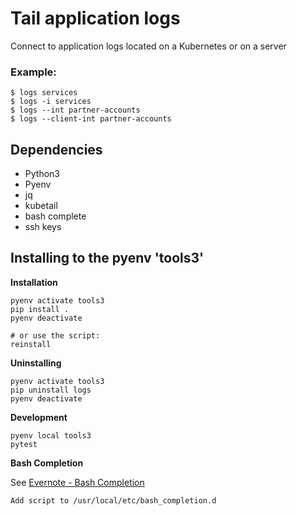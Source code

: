 # Tail application logs
Connect to application logs located on a Kubernetes or on a server

### Example:

```
$ logs services
$ logs -i services
$ logs --int partner-accounts
$ logs --client-int partner-accounts
```

## Dependencies
- Python3
- Pyenv
- jq
- kubetail
- bash complete
- ssh keys

## Installing to the pyenv 'tools3'

**Installation**

```
pyenv activate tools3
pip install .
pyenv deactivate

# or use the script:
reinstall
```

**Uninstalling**

```
pyenv activate tools3
pip uninstall logs
pyenv deactivate
```

**Development**

```
pyenv local tools3
pytest
```

**Bash Completion**

See [Evernote - Bash Completion](https://www.evernote.com/shard/s7/nl/829807/2a62d81d-319f-4066-8693-4c5fc7df29b9/)
```
Add script to /usr/local/etc/bash_completion.d
```

